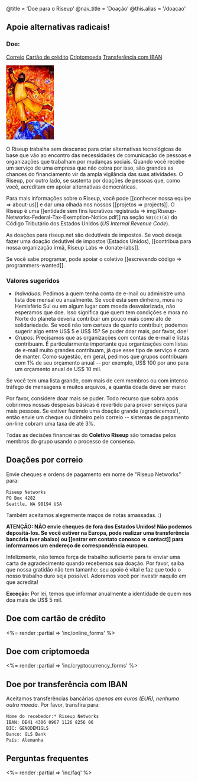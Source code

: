 @title = 'Doe para o Riseup'
@nav_title = 'Doação'
@this.alias = '/doacao'

## Apoie alternativas radicais!

### Doe:

<a class="btn btn-default" href="#doações-por-correio">Correio</a> <a class="btn btn-default" href="#doe-com-cartão-de-crédito">Cartão de crédito</a> <a class="btn btn-default" href="#doe-com-criptomoeda">Criptomoeda</a> <a class="btn btn-default" href="#doe-por-transferência-com-iban">Transferência com IBAN</a>

<p class="pull-right"><img class="image-right" src="img/red-leap-medium.jpg" alt="red-leap-medium"></p>

O Riseup trabalha sem descanso para criar alternativas tecnológicas de base que vão ao encontro das necessidades de comunicação de pessoas e organizações que trabalham por mudanças sociais. Quando você recebe um serviço de uma empresa que não cobra por isso, são grandes as chances do financiamento vir da ampla vigilância das suas atividades. O Riseup, por outro lado, se sustenta por doações de pessoas que, como você, acreditam em apoiar alternativas democráticas.

Para mais informações sobre o Riseup, você pode [[conhecer nossa equipe => about-us]] e dar uma olhada nos nossos [[projetos => projects]]. O Riseup é uma [[entidade sem fins lucrativos registrada => img/Riseup-Networks-Federal-Tax-Exemption-Notice.pdf]] na seção `501(c)(4)` do Código Tributário dos Estados Unidos (_US Internal Revenue Code_).

As doações para riseup.net são dedutíveis de impostos. Se você deseja fazer uma doação dedutível de impostos (Estados Unidos), [[contribua para nossa organização irmã, Riseup Labs => donate-labs]].

Se você sabe programar, pode apoiar o coletivo [[escrevendo código => programmers-wanted]].

### Valores sugeridos

* *Indivíduos:* Pedimos a quem tenha conta de e-mail ou administre uma lista doe mensal ou anualmente. Se você está sem dinheiro, mora no Hemisfério Sul ou em algum lugar com moeda desvalorizada, não esperamos que doe. Isso significa que quem tem condições e mora no Norte do planeta deveria contribuir um pouco mais como ato de solidariedade. Se você não tem certeza de quanto contribuir, podemos sugerir algo entre US$ 5 e US$ 15? Se puder doar mais, por favor, doe!
* *Grupos:* Precisamos que as organizações com contas de e-mail e listas contribuam. É particularmente importante que organizações com listas de e-mail muito grandes contribuam, já que esse tipo de serviço é caro de manter. Como sugestão, em geral, pedimos que grupos contribuam com 1% de seu orçamento anual -- por exemplo, US$ 100 por ano para um orçamento anual de US$ 10 mil.

Se você tem uma lista grande, com mais de cem membros ou com intenso tráfego de mensagens e muitos arquivos, a quantia doada deve ser maior.

Por favor, considere doar mais se puder. Todo recurso que sobra após cobrirmos nossas despesas básicas é revertido para prover serviços para mais pessoas. Se estiver fazendo uma doação grande (agradecemos!), então envie um cheque ou dinheiro pelo correio -- sistemas de pagamento on-line cobram uma taxa de até 3%.

Todas as decisões financeiras do **Coletivo Riseup** são tomadas pelos membros do grupo usando o processo de consenso.


## Doações por correio

Envie cheques e ordens de pagamento em nome de "Riseup Networks" para:

	Riseup Networks
	PO Box 4282
	Seattle, WA 98194 USA

Também aceitamos alegremente maços de notas amassadas. :)

**ATENÇÃO: NÃO envie cheques de fora dos Estados Unidos! Não podemos depositá-los. Se você estiver na Europa, pode realizar uma transferência bancária (ver abaixo) ou [[entrar em contato conosco => contact]] para informarmos um endereço de correspondência europeu.**

Infelizmente, não temos força de trabalho suficiente para te enviar uma carta de agradecimento quando recebemos sua doação. Por favor, saiba que nossa gratidão não tem tamanho: seu apoio é vital e faz que todo o nosso trabalho duro seja possível. Adoramos você por investir naquilo em que acredita! 

**Exceção:** Por lei, temos que informar anualmente a identidade de quem nos doa mais de US$ 5 mil.

## Doe com cartão de crédito

<%= render :partial => 'inc/online_forms' %>

## Doe com criptomoeda

<%= render :partial => 'inc/cryptocurrency_forms' %>

## Doe por transferência com IBAN

Aceitamos transferências bancárias *apenas em euros (EUR), nenhuma outra moeda*. Por favor, transfira para:

	Nome do recebedor:* Riseup Networks
	IBAN: DE41 4306 0967 1126 8256 06
	BIC: GENODEM1GLS
	Banco: GLS Bank
	País: Alemanha

## Perguntas frequentes

<%= render :partial => 'inc/faq' %>
